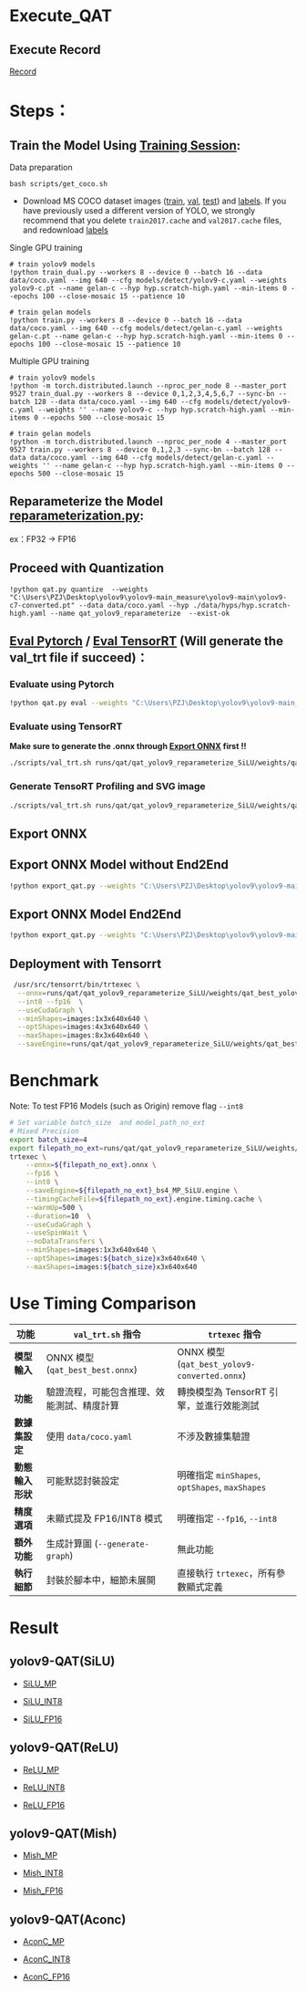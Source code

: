 # Execute_QAT

## Execute Record
[Record](./execute_record/qat_record.env)  

# Steps：

## Train the Model Using [Training Session](https://github.com/WongKinYiu/yolov9/tree/main?tab=readme-ov-file#training):

Data preparation

``` shell
bash scripts/get_coco.sh
```

* Download MS COCO dataset images ([train](http://images.cocodataset.org/zips/train2017.zip), [val](http://images.cocodataset.org/zips/val2017.zip), [test](http://images.cocodataset.org/zips/test2017.zip)) and [labels](https://github.com/WongKinYiu/yolov7/releases/download/v0.1/coco2017labels-segments.zip). If you have previously used a different version of YOLO, we strongly recommend that you delete `train2017.cache` and `val2017.cache` files, and redownload [labels](https://github.com/WongKinYiu/yolov7/releases/download/v0.1/coco2017labels-segments.zip) 

Single GPU training

``` shell
# train yolov9 models
!python train_dual.py --workers 8 --device 0 --batch 16 --data data/coco.yaml --img 640 --cfg models/detect/yolov9-c.yaml --weights  yolov9-c.pt --name gelan-c --hyp hyp.scratch-high.yaml --min-items 0 --epochs 100 --close-mosaic 15 --patience 10

# train gelan models
!python train.py --workers 8 --device 0 --batch 16 --data data/coco.yaml --img 640 --cfg models/detect/gelan-c.yaml --weights  gelan-c.pt --name gelan-c --hyp hyp.scratch-high.yaml --min-items 0 --epochs 100 --close-mosaic 15 --patience 10
```

Multiple GPU training

``` shell
# train yolov9 models
!python -m torch.distributed.launch --nproc_per_node 8 --master_port 9527 train_dual.py --workers 8 --device 0,1,2,3,4,5,6,7 --sync-bn --batch 128 --data data/coco.yaml --img 640 --cfg models/detect/yolov9-c.yaml --weights '' --name yolov9-c --hyp hyp.scratch-high.yaml --min-items 0 --epochs 500 --close-mosaic 15

# train gelan models
!python -m torch.distributed.launch --nproc_per_node 4 --master_port 9527 train.py --workers 8 --device 0,1,2,3 --sync-bn --batch 128 --data data/coco.yaml --img 640 --cfg models/detect/gelan-c.yaml --weights '' --name gelan-c --hyp hyp.scratch-high.yaml --min-items 0 --epochs 500 --close-mosaic 15
```

## Reparameterize the Model [reparameterization.py](https://github.com/sunmooncode/yolov9/blob/main/tools/reparameterization.py):

ex：FP32 -> FP16

## Proceed with Quantization
```
!python qat.py quantize  --weights "C:\Users\PZJ\Desktop\yolov9\yolov9-main_measure\yolov9-main\yolov9-c7-converted.pt" --data data/coco.yaml --hyp ./data/hyps/hyp.scratch-high.yaml --name qat_yolov9_reparameterize  --exist-ok
```

## **[Eval Pytorch](#evaluate-using-pytorch)  / [Eval TensorRT](#evaluate-using-tensorrt) (Will generate the val_trt file if succeed)：**   


### Evaluate using Pytorch

```bash
!python qat.py eval --weights "C:\Users\PZJ\Desktop\yolov9\yolov9-main_measure\yolov9-main\yolov9-c7-converted.pt"  --name eval_qat_yolov9_reparameterize
```

### Evaluate using TensorRT

**Make sure to generate the .onnx through [Export ONNX](#export-onnx) first !!**

```bash
./scripts/val_trt.sh runs/qat/qat_yolov9_reparameterize_SiLU/weights/qat_best_yolov9-c7-converted.pt data/coco.yaml 640 
```

### Generate TensoRT Profiling and SVG image

```bash
./scripts/val_trt.sh runs/qat/qat_yolov9_reparameterize_SiLU/weights/qat_best_yolov9-c7-converted.pt data/coco.yaml 640 --generate-graph
```

## Export ONNX

## Export ONNX Model without End2End
```bash 
!python export_qat.py --weights "C:\Users\PZJ\Desktop\yolov9\yolov9-main_measure\yolov9-main\runs\qat\qat_yolov9_reparameterize_SiLU\weights\qat_best_yolov9-c7-converted.pt" --include onnx --dynamic --simplify --inplace
```

## Export ONNX Model End2End
```bash
!python export_qat.py --weights "C:\Users\PZJ\Desktop\yolov9\yolov9-main_measure\yolov9-main\runs\qat\qat_yolov9_reparameterize_SiLU\weights\qat_best_yolov9-c7-converted.pt" --include onnx_end2end
```

## Deployment with Tensorrt
```bash
 /usr/src/tensorrt/bin/trtexec \
  --onnx=runs/qat/qat_yolov9_reparameterize_SiLU/weights/qat_best_yolov9-c7-converted.onnx \
  --int8 --fp16  \
  --useCudaGraph \
  --minShapes=images:1x3x640x640 \
  --optShapes=images:4x3x640x640 \
  --maxShapes=images:8x3x640x640 \
  --saveEngine=runs/qat/qat_yolov9_reparameterize_SiLU/weights/qat_best_yolov9-c7-converted.engine
```

# Benchmark
Note: To test FP16 Models (such as Origin) remove flag `--int8`
```bash
# Set variable batch_size  and model_path_no_ext
# Mixed Precision
export batch_size=4
export filepath_no_ext=runs/qat/qat_yolov9_reparameterize_SiLU/weights/qat_best_yolov9-c7-converted
trtexec \
	--onnx=${filepath_no_ext}.onnx \
	--fp16 \
	--int8 \
	--saveEngine=${filepath_no_ext}_bs4_MP_SiLU.engine \
	--timingCacheFile=${filepath_no_ext}.engine.timing.cache \
	--warmUp=500 \
	--duration=10  \
	--useCudaGraph \
	--useSpinWait \
	--noDataTransfers \
	--minShapes=images:1x3x640x640 \
	--optShapes=images:${batch_size}x3x640x640 \
	--maxShapes=images:${batch_size}x3x640x640
```

# Use Timing Comparison


| 功能           | `val_trt.sh` 指令                                      | `trtexec` 指令                                         |
|----------------|------------------------------------------------------|-------------------------------------------------------|
| **模型輸入**   | ONNX 模型 (`qat_best_best.onnx`)                     | ONNX 模型 (`qat_best_yolov9-converted.onnx`)          |
| **功能**       | 驗證流程，可能包含推理、效能測試、精度計算             | 轉換模型為 TensorRT 引擎，並進行效能測試             |
| **數據集設定** | 使用 `data/coco.yaml`                                | 不涉及數據集驗證                                      |
| **動態輸入形狀** | 可能默認封裝設定                                    | 明確指定 `minShapes`, `optShapes`, `maxShapes`        |
| **精度選項**   | 未顯式提及 FP16/INT8 模式                            | 明確指定 `--fp16`, `--int8`                           |
| **額外功能**   | 生成計算圖 (`--generate-graph`)                      | 無此功能                                              |
| **執行細節**   | 封裝於腳本中，細節未展開                             | 直接執行 `trtexec`，所有參數顯式定義                 |

# Result
## yolov9-QAT(SiLU)

- [SiLU_MP](./SiLU_MP.md)

- [SiLU_INT8](./SiLU_INT8.md)

- [SiLU_FP16](./SiLU_FP16.md)

## yolov9-QAT(ReLU)

- [ReLU_MP](./ReLU_MP.md)

- [ReLU_INT8](./ReLU_INT8.md)

- [ReLU_FP16](./ReLU_FP16.md)

## yolov9-QAT(Mish)

- [Mish_MP](./Mish_MP.md)

- [Mish_INT8](./Mish_INT8.md)

- [Mish_FP16](./Mish_FP16.md)

## yolov9-QAT(Aconc)

- [AconC_MP](./AconC_MP.md)

- [AconC_INT8](./AconC_INT8.md)

- [AconC_FP16](./AconC_FP16.md)














